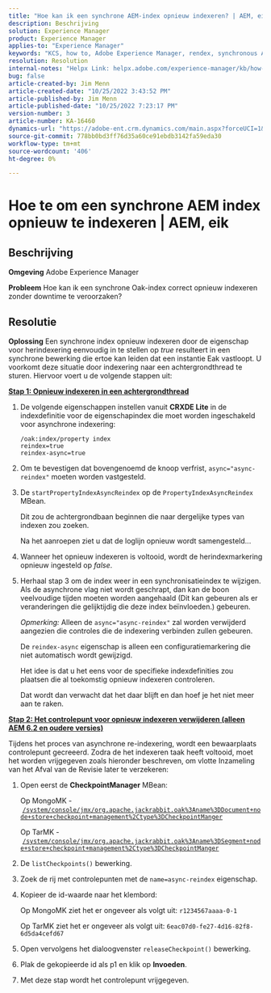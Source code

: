 ```yaml
---
title: "Hoe kan ik een synchrone AEM-index opnieuw indexeren? | AEM, eik"
description: Beschrijving
solution: Experience Manager
product: Experience Manager
applies-to: "Experience Manager"
keywords: "KCS, how to, Adobe Experience Manager, rendex, synchronous AEM index, Oak"
resolution: Resolution
internal-notes: "Helpx Link: helpx.adobe.com/experience-manager/kb/how-to-reindex-a-synchronous-AEM-index-AEM-Oak.html"
bug: false
article-created-by: Jim Menn
article-created-date: "10/25/2022 3:43:52 PM"
article-published-by: Jim Menn
article-published-date: "10/25/2022 7:23:17 PM"
version-number: 3
article-number: KA-16460
dynamics-url: "https://adobe-ent.crm.dynamics.com/main.aspx?forceUCI=1&pagetype=entityrecord&etn=knowledgearticle&id=c36388d0-7b54-ed11-bba2-6045bd006b4b"
source-git-commit: 778bb0bd3ff76d35a60ce91ebdb3142fa59eda30
workflow-type: tm+mt
source-wordcount: '406'
ht-degree: 0%

---
```


# Hoe te om een synchrone AEM index opnieuw te indexeren | AEM, eik

## Beschrijving


<b>Omgeving</b>
Adobe Experience Manager

<b>Probleem</b>
Hoe kan ik een synchrone Oak-index correct opnieuw indexeren zonder downtime te veroorzaken?


## Resolutie


<b>Oplossing</b>
Een synchrone index opnieuw indexeren door de eigenschap voor herindexering eenvoudig in te stellen op *true* resulteert in een synchrone bewerking die ertoe kan leiden dat een instantie Eak vastloopt.
U voorkomt deze situatie door indexering naar een achtergrondthread te sturen.
Hiervoor voert u de volgende stappen uit:

<b><u>Stap 1: Opnieuw indexeren in een achtergrondthread</u></b>

1. De volgende eigenschappen instellen vanuit <b>CRXDE Lite</b> in de indexdefinitie voor de eigenschapindex die moet worden ingeschakeld voor asynchrone indexering:<br>

   ```
   /oak:index/property index
   reindex=true
   reindex-async=true
   ```
2. Om te bevestigen dat bovengenoemd de knoop verfrist, `async="async-reindex"` moeten worden vastgesteld.
3. De `startPropertyIndexAsyncReindex` op de `PropertyIndexAsyncReindex` MBean.

   Dit zou de achtergrondbaan beginnen die naar dergelijke types van indexen zou zoeken.

   Na het aanroepen ziet u dat de loglijn opnieuw wordt samengesteld...
4. Wanneer het opnieuw indexeren is voltooid, wordt de herindexmarkering opnieuw ingesteld op *false*.
5. Herhaal stap 3 om de index weer in een synchronisatieindex te wijzigen. Als de asynchrone vlag niet wordt geschrapt, dan kan de boon veelvoudige tijden moeten worden aangehaald (Dit kan gebeuren als er veranderingen die gelijktijdig die deze index beïnvloeden.) gebeuren.



   *Opmerking:* Alleen de `async="async-reindex"` zal worden verwijderd aangezien die controles die de indexering verbinden zullen gebeuren.

   De `reindex-async` eigenschap is alleen een configuratiemarkering die niet automatisch wordt gewijzigd.

   Het idee is dat u het eens voor de specifieke indexdefinities zou plaatsen die al toekomstig opnieuw indexeren controleren.

   Dat wordt dan verwacht dat het daar blijft en dan hoef je het niet meer aan te raken.


<b><u>Stap 2: Het controlepunt voor opnieuw indexeren verwijderen (alleen AEM 6.2 en oudere versies)</u></b>

Tijdens het proces van asynchrone re-indexering, wordt een bewaarplaats controlepunt gecreeerd.
Zodra de het indexeren taak heeft voltooid, moet het worden vrijgegeven zoals hieronder beschreven, om vlotte Inzameling van het Afval van de Revisie later te verzekeren:

1. Open eerst de <b>CheckpointManager</b> MBean:

   Op MongoMK - [`/system/console/jmx/org.apache.jackrabbit.oak%3Aname%3DDocument+node+store+checkpoint+management%2Ctype%3DCheckpointManger`](http://localhost:4502/system/console/jmx/org.apache.jackrabbit.oak%3Aname%3DDocument+node+store+checkpoint+management%2Ctype%3DCheckpointManger)

   Op TarMK - [`/system/console/jmx/org.apache.jackrabbit.oak%3Aname%3DSegment+node+store+checkpoint+management%2Ctype%3DCheckpointManger`](http://localhost:4502/system/console/jmx/org.apache.jackrabbit.oak%3Aname%3DSegment+node+store+checkpoint+management%2Ctype%3DCheckpointManger)


2. De `listCheckpoints()` bewerking.
3. Zoek de rij met controlepunten met de `name=async-reindex` eigenschap.
4. Kopieer de id-waarde naar het klembord:

   Op MongoMK ziet het er ongeveer als volgt uit: `r1234567aaaa-0-1`

   Op TarMK ziet het er ongeveer als volgt uit: `6eac07d0-fe27-4d16-82f8-6d5da4cefd67`


5. Open vervolgens het dialoogvenster `releaseCheckpoint()` bewerking.
6. Plak de gekopieerde id als p1 en klik op <b>Invoeden</b>.
7. Met deze stap wordt het controlepunt vrijgegeven.

